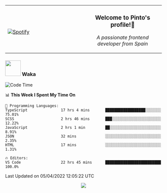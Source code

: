 <table width="100%" align="center"> 
  <tr>
  <td width="50%">
      
&nbsp; <br> [![Spotify](https://novatorem-zeta-rust.vercel.app/api/spotify)](https://open.spotify.com/user/novatorem-zeta-rust)

  </td>
  <td width="50%">
    <h3 align="center">Welcome to Pinto's profile!👋</h3>
    <p align="center"><em>A passionate frontend developer from Spain</em></p>
  </td>
  </table>

### <img src="https://media.giphy.com/media/VgCDAzcKvsR6OM0uWg/giphy.gif" width="50"> Waka

  <!--START_SECTION:waka-->
![Code Time](http://img.shields.io/badge/Code%20Time-227%20hrs%2019%20mins-blue)

📊 **This Week I Spent My Time On** 

```text
💬 Programming Languages: 
TypeScript               17 hrs 4 mins       ██████████████████░░░░░░░   75.01% 
SCSS                     2 hrs 46 mins       ███░░░░░░░░░░░░░░░░░░░░░░   12.22% 
JavaScript               2 hrs 1 min         ██░░░░░░░░░░░░░░░░░░░░░░░   8.91% 
JSON                     32 mins             ░░░░░░░░░░░░░░░░░░░░░░░░░   2.35% 
HTML                     17 mins             ░░░░░░░░░░░░░░░░░░░░░░░░░   1.31%

🔥 Editors: 
VS Code                  22 hrs 45 mins      █████████████████████████   100.0%

```


 Last Updated on 05/04/2022 12:05:22 UTC
<!--END_SECTION:waka-->

<div align="center">
<img src="https://github-readme-stats-gilt-tau.vercel.app/api/top-langs/?username=pinto-hub&layout=compact&theme=dracula" />
</div>
